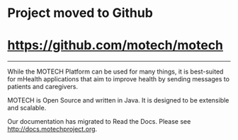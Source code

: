 # Project moved to Github #
# https://github.com/motech/motech #



---



While the MOTECH Platform can be used for many things, it is best-suited for mHealth applications that aim to improve health by sending messages to patients and caregivers.

MOTECH is Open Source and written in Java. It is designed to be extensible and scalable.

Our documentation has migrated to Read the Docs. Please see http://docs.motechproject.org.